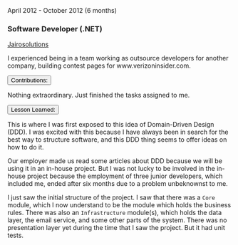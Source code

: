 <div class="">
    <div class="float-right">
        <span class="text-primary experience-date">April 2012 - October 2012 (6 months)</span>
    </div>
    <div class="">
        <h3 class="mb-0">Software Developer (.NET)</h3>
        <div class="subheading mb-3">
            <a href="http://www.jairosolutions.com/">Jairosolutions</a>
        </div>
        <p class="col-md-10">
            I experienced being in a team working as outsource developers for another company, building contest pages for www.verizoninsider.com.
        </p>
    </div>
</div>

<div class="col-md-10 accordion mb-5 mt-2 d-print-none " id="experience-1-jairo-accordion">
    <div class="card">
        <div class="card-header p-0" id="experience-1-jairo-heading-contributions">
            <p class="mb-0">
                <button class="btn btn-link btn-block text-left collapsed subheading-small" type="button" data-toggle="collapse" data-target="#experience-1-jairo-collapse-contributions" aria-expanded="true" aria-controls="experience-1-jairo-collapse-contributions">
                Contributions:
                </button>
            </p>
        </div>
        <div id="experience-1-jairo-collapse-contributions" class="collapse" aria-labelledby="experience-1-jairo-heading-contributions" data-parent="#experience-1-jairo-accordion">
            <div class="card-body">
                Nothing extraordinary. Just finished the tasks assigned to me.
            </div>
        </div>
    </div>
    <div class="card">
        <div class="card-header p-0" id="experience-1-jairo-heading-lessons-learned">
            <p class="mb-0">
                <button class="btn btn-link btn-block text-left collapsed subheading-small" type="button" data-toggle="collapse" data-target="#experience-1-jairo-collapse-lessons-learned" aria-expanded="false" aria-controls="experience-1-jairo-collapse-lessons-learned">
                Lesson Learned:
                </button>
            </p>
        </div>
        <div id="experience-1-jairo-collapse-lessons-learned" class="collapse" aria-labelledby="experience-1-jairo-heading-lessons-learned" data-parent="#experience-1-jairo-accordion">
	        <div class="card-body">
                <div class="pr-3">
                    <p>
                        This is where I was first exposed to this idea of Domain-Driven Design (DDD). I was excited with this because I have always been in search for the best way to structure software, and this DDD thing seems to offer ideas on how to do it. 
                    </p>
                    <p>
                        Our employer made us read some articles about DDD because we will be using it in an in-house project. But I was not lucky to be involved in the in-house project because the employment of three junior developers, which included me, ended after six months due to a problem unbeknownst to me.
                    </p>
                    <p>
                        I just saw the initial structure of the project. I saw that there was a <code>Core</code> module, which I now understand to be the module which holds the business rules. There was also an <code>Infrastructure</code> module(s), which holds the data layer, the email service, and some other parts of the system. There was no presentation layer yet during the time that I saw the project. But it had unit tests.
                    </p>
                </div>
            </div>
        </div>
    </div>
</div>